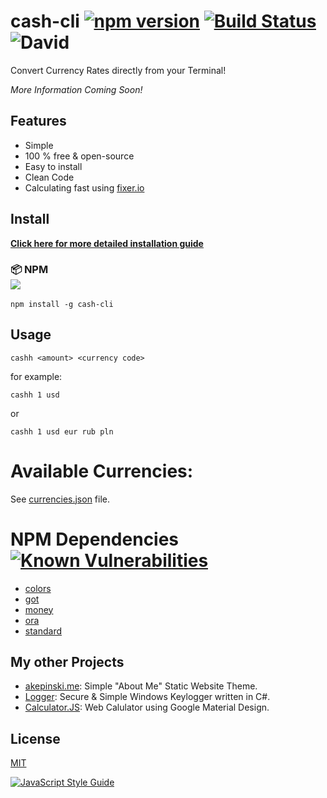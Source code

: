# cash-cli [![npm version](https://badge.fury.io/js/cash-cli.svg)](https://www.npmjs.com/package/cash-cli) [![Build Status](https://travis-ci.org/xxczaki/cash-cli.svg?branch=master)](https://travis-ci.org/xxczaki/cash-cli) ![David](https://david-dm.org/xxczaki/cash-cli.svg)

Convert Currency Rates directly from your Terminal! 

*More Information Coming Soon!*

## Features

- Simple
- 100 % free & open-source
- Easy to install
- Clean Code
- Calculating fast using [fixer.io](http://fixer.io/)

## Install

**[Click here for more detailed installation guide](https://github.com/xxczaki/cash-cli/wiki/Installation)**

### :package: NPM<br>![](https://badge.fury.io/js/cash-cli.svg)

```
npm install -g cash-cli
```

## Usage

```
cashh <amount> <currency code>
```

for example:

```
cashh 1 usd
```

or

```
cashh 1 usd eur rub pln
```

# Available Currencies:

See [currencies.json](https://github.com/xxczaki/cash-cli/blob/master/lib/currencies.json) file.

# NPM Dependencies [![Known Vulnerabilities](https://snyk.io/test/github/xxczaki/cash-cli/badge.svg)](https://snyk.io/test/github/xxczaki/cash-cli)

- [colors](https://www.npmjs.com/package/colors)
- [got](https://www.npmjs.com/package/got)
- [money](https://www.npmjs.com/package/money)
- [ora](https://www.npmjs.com/package/ora)
- [standard](https://www.npmjs.com/package/standard)

## My other Projects

- [akepinski.me](https://github.com/xxczaki/akepinski.me): Simple "About Me" Static Website Theme.
- [Logger](https://github.com/xxczaki/logger): Secure & Simple Windows Keylogger written in C#.
- [Calculator.JS](https://github.com/xxczaki/calculator.js): Web Calulator using Google Material Design.

## License

[MIT](https://opensource.org/licenses/MIT)

[![JavaScript Style Guide](https://cdn.rawgit.com/standard/standard/master/badge.svg)](https://github.com/standard/standard)
